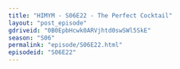 ```yaml
---
title: "HIMYM - S06E22 - The Perfect Cocktail"
layout: "post_episode"
gdriveid: "0B0EpbHcwk0ARVjhtd0swSWl5SkE"
season: "S06"
permalink: "episode/S06E22.html"
episodeid: "S06E22"
---
```

